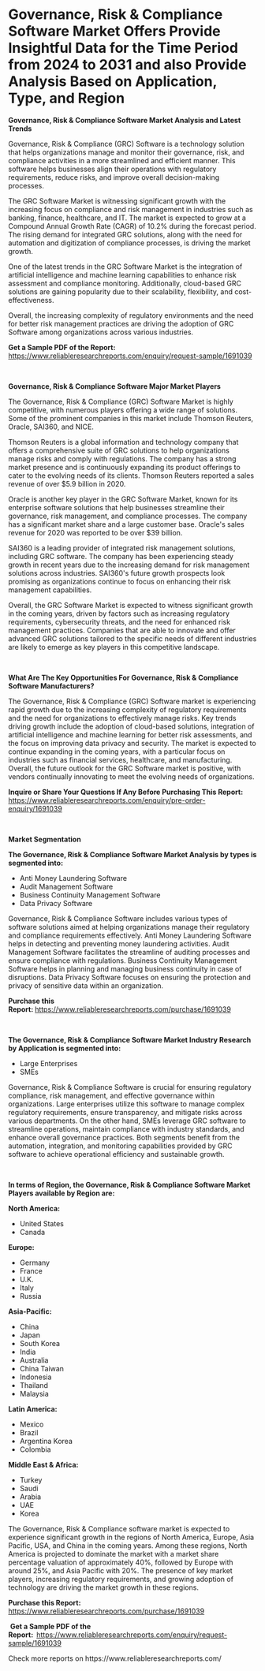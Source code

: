 <p><h1>Governance, Risk & Compliance Software Market Offers Provide Insightful Data for the Time Period from 2024 to 2031 and also Provide Analysis Based on Application, Type, and Region</h1></p><p><strong>Governance, Risk & Compliance Software Market Analysis and Latest Trends</strong></p>
<p><p>Governance, Risk & Compliance (GRC) Software is a technology solution that helps organizations manage and monitor their governance, risk, and compliance activities in a more streamlined and efficient manner. This software helps businesses align their operations with regulatory requirements, reduce risks, and improve overall decision-making processes.</p><p>The GRC Software Market is witnessing significant growth with the increasing focus on compliance and risk management in industries such as banking, finance, healthcare, and IT. The market is expected to grow at a Compound Annual Growth Rate (CAGR) of 10.2% during the forecast period. The rising demand for integrated GRC solutions, along with the need for automation and digitization of compliance processes, is driving the market growth.</p><p>One of the latest trends in the GRC Software Market is the integration of artificial intelligence and machine learning capabilities to enhance risk assessment and compliance monitoring. Additionally, cloud-based GRC solutions are gaining popularity due to their scalability, flexibility, and cost-effectiveness.</p><p>Overall, the increasing complexity of regulatory environments and the need for better risk management practices are driving the adoption of GRC Software among organizations across various industries.</p></p>
<p><strong>Get a Sample PDF of the Report:&nbsp;</strong> <a href="https://www.reliableresearchreports.com/enquiry/request-sample/1691039">https://www.reliableresearchreports.com/enquiry/request-sample/1691039</a></p>
<p>&nbsp;</p>
<p><strong>Governance, Risk & Compliance Software Major Market Players</strong></p>
<p><p>The Governance, Risk & Compliance (GRC) Software Market is highly competitive, with numerous players offering a wide range of solutions. Some of the prominent companies in this market include Thomson Reuters, Oracle, SAI360, and NICE.</p><p>Thomson Reuters is a global information and technology company that offers a comprehensive suite of GRC solutions to help organizations manage risks and comply with regulations. The company has a strong market presence and is continuously expanding its product offerings to cater to the evolving needs of its clients. Thomson Reuters reported a sales revenue of over $5.9 billion in 2020.</p><p>Oracle is another key player in the GRC Software Market, known for its enterprise software solutions that help businesses streamline their governance, risk management, and compliance processes. The company has a significant market share and a large customer base. Oracle's sales revenue for 2020 was reported to be over $39 billion.</p><p>SAI360 is a leading provider of integrated risk management solutions, including GRC software. The company has been experiencing steady growth in recent years due to the increasing demand for risk management solutions across industries. SAI360's future growth prospects look promising as organizations continue to focus on enhancing their risk management capabilities.</p><p>Overall, the GRC Software Market is expected to witness significant growth in the coming years, driven by factors such as increasing regulatory requirements, cybersecurity threats, and the need for enhanced risk management practices. Companies that are able to innovate and offer advanced GRC solutions tailored to the specific needs of different industries are likely to emerge as key players in this competitive landscape.</p></p>
<p>&nbsp;</p>
<p><strong>What Are The Key Opportunities For Governance, Risk & Compliance Software Manufacturers?</strong></p>
<p><p>The Governance, Risk & Compliance (GRC) Software market is experiencing rapid growth due to the increasing complexity of regulatory requirements and the need for organizations to effectively manage risks. Key trends driving growth include the adoption of cloud-based solutions, integration of artificial intelligence and machine learning for better risk assessments, and the focus on improving data privacy and security. The market is expected to continue expanding in the coming years, with a particular focus on industries such as financial services, healthcare, and manufacturing. Overall, the future outlook for the GRC Software market is positive, with vendors continually innovating to meet the evolving needs of organizations.</p></p>
<p><strong>Inquire or Share Your Questions If Any Before Purchasing This Report:</strong> <a href="https://www.reliableresearchreports.com/enquiry/pre-order-enquiry/1691039">https://www.reliableresearchreports.com/enquiry/pre-order-enquiry/1691039</a></p>
<p>&nbsp;</p>
<p><strong>Market Segmentation</strong></p>
<p><strong>The Governance, Risk & Compliance Software Market Analysis by types is segmented into:</strong></p>
<p><ul><li>Anti Money Laundering Software</li><li>Audit Management Software</li><li>Business Continuity Management Software</li><li>Data Privacy Software</li></ul></p>
<p><p>Governance, Risk & Compliance Software includes various types of software solutions aimed at helping organizations manage their regulatory and compliance requirements effectively. Anti Money Laundering Software helps in detecting and preventing money laundering activities. Audit Management Software facilitates the streamline of auditing processes and ensure compliance with regulations. Business Continuity Management Software helps in planning and managing business continuity in case of disruptions. Data Privacy Software focuses on ensuring the protection and privacy of sensitive data within an organization.</p></p>
<p><strong>Purchase this Report:&nbsp;</strong><a href="https://www.reliableresearchreports.com/purchase/1691039">https://www.reliableresearchreports.com/purchase/1691039</a></p>
<p>&nbsp;</p>
<p><strong>The Governance, Risk & Compliance Software Market Industry Research by Application is segmented into:</strong></p>
<p><ul><li>Large Enterprises</li><li>SMEs</li></ul></p>
<p><p>Governance, Risk & Compliance Software is crucial for ensuring regulatory compliance, risk management, and effective governance within organizations. Large enterprises utilize this software to manage complex regulatory requirements, ensure transparency, and mitigate risks across various departments. On the other hand, SMEs leverage GRC software to streamline operations, maintain compliance with industry standards, and enhance overall governance practices. Both segments benefit from the automation, integration, and monitoring capabilities provided by GRC software to achieve operational efficiency and sustainable growth.</p></p>
<p>&nbsp;</p>
<p><strong>In terms of Region, the Governance, Risk & Compliance Software Market Players available by Region are:</strong></p>
<p>
    <p> <strong> North America: </strong>
        <ul>
            <li>United States</li>
            <li>Canada</li>
        </ul>
        </p> 
    <p> <strong> Europe: </strong>
        <ul>
            <li>Germany</li>
            <li>France</li>
            <li>U.K.</li>
            <li>Italy</li>
            <li>Russia</li>
        </ul>
        </p> 
    <p> <strong> Asia-Pacific: </strong>
        <ul>
            <li>China</li>
            <li>Japan</li>
            <li>South Korea</li>
            <li>India</li>
            <li>Australia</li>
            <li>China Taiwan</li>
            <li>Indonesia</li>
            <li>Thailand</li>
            <li>Malaysia</li>
        </ul>
        </p> 
    <p> <strong> Latin America: </strong>
        <ul>
            <li>Mexico</li>
            <li>Brazil</li>
            <li>Argentina Korea</li>
            <li>Colombia</li>
        </ul>
        </p> 
    <p> <strong> Middle East & Africa: </strong>
        <ul>
            <li>Turkey</li>
            <li>Saudi</li>
            <li>Arabia</li>
            <li>UAE</li>
            <li>Korea</li>
        </ul>
    </p>
    </p>
<p><p>The Governance, Risk & Compliance software market is expected to experience significant growth in the regions of North America, Europe, Asia Pacific, USA, and China in the coming years. Among these regions, North America is projected to dominate the market with a market share percentage valuation of approximately 40%, followed by Europe with around 25%, and Asia Pacific with 20%. The presence of key market players, increasing regulatory requirements, and growing adoption of technology are driving the market growth in these regions.</p></p>
<p><strong>Purchase this Report: </strong><a href="https://www.reliableresearchreports.com/purchase/1691039">https://www.reliableresearchreports.com/purchase/1691039</a></p>
<p>&nbsp;<strong>Get a Sample PDF of the Report:&nbsp;&nbsp;</strong><a href="https://www.reliableresearchreports.com/enquiry/request-sample/1691039">https://www.reliableresearchreports.com/enquiry/request-sample/1691039</a></p>
<p><strong></strong></p>
<p>Check more reports on https://www.reliableresearchreports.com/</p>